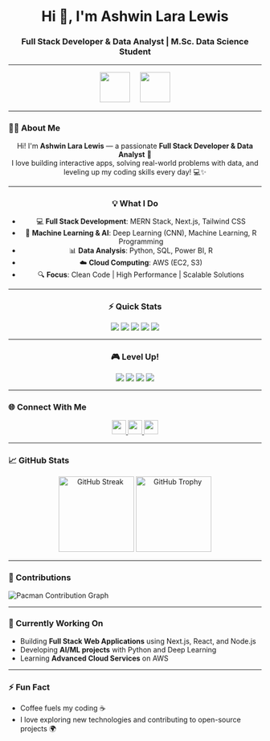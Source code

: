 <h1 align="center">Hi 👋, I'm Ashwin Lara Lewis</h1>
<h3 align="center">Full Stack Developer & Data Analyst | M.Sc. Data Science Student</h3>

---

<div align="center">
  <img src="https://skillicons.dev/icons?i=python,react,nodejs,express,mongodb,html,css,javascript,aws" height="60" />
  <img width="12" />
  <img src="https://skillicons.dev/icons?i=ts,nextjs,tailwind,graphql,nestjs,go,rust" height="60" />
</div>

---

### 👨‍💻 About Me
<div align="center">

Hi! I'm **Ashwin Lara Lewis** — a passionate **Full Stack Developer & Data Analyst** 🚀  
I love building interactive apps, solving real-world problems with data, and leveling up my coding skills every day! 💻✨  

---

### 💡 What I Do
- 💻 **Full Stack Development**: MERN Stack, Next.js, Tailwind CSS  
- 🤖 **Machine Learning & AI**: Deep Learning (CNN), Machine Learning, R Programming  
- 📊 **Data Analysis**: Python, SQL, Power BI, R  
- ☁️ **Cloud Computing**: AWS (EC2, S3)  
- 🔍 **Focus**: Clean Code | High Performance | Scalable Solutions  

---

### ⚡ Quick Stats
<div align="center">
  <img src="https://img.shields.io/badge/Python-90%25-brightgreen?style=for-the-badge&logo=python&logoColor=white" />
  <img src="https://img.shields.io/badge/React-90%25-blue?style=for-the-badge&logo=react&logoColor=white" />
  <img src="https://img.shields.io/badge/Node.js-85%25-green?style=for-the-badge&logo=node.js&logoColor=white" />
  <img src="https://img.shields.io/badge/AWS-70%25-orange?style=for-the-badge&logo=amazon-aws&logoColor=white" />
  <img src="https://img.shields.io/badge/ML-80%25-purple?style=for-the-badge&logo=tensorflow&logoColor=white" />
</div>

---

### 🎮 Level Up!
<div align="center">
  <img src="https://img.shields.io/badge/Level-15-blue?style=for-the-badge&logo=gamepad" />
  <img src="https://img.shields.io/badge/Quests-42-green?style=for-the-badge&logo=check-circle" />
  <img src="https://img.shields.io/badge/Coffee_Consumed-300☕-yellow?style=for-the-badge" />
  <img src="https://img.shields.io/badge/Coding_XP-1500💻-red?style=for-the-badge" />
</div>

</div>

---

### 🌐 Connect With Me
<div align="center">
  <a href="https://www.linkedin.com/in/lewisashwinlara/" target="_blank">
    <img src="https://img.shields.io/badge/LinkedIn-0077B5?style=for-the-badge&logo=linkedin&logoColor=white" height="28" />
  </a>
  <a href="https://instagram.com/ig._lara___" target="_blank">
    <img src="https://img.shields.io/badge/Instagram-E4405F?style=for-the-badge&logo=instagram&logoColor=white" height="28" />
  </a>
  <a href="https://github.com/ashwinlaralewis" target="_blank">
    <img src="https://img.shields.io/badge/GitHub-181717?style=for-the-badge&logo=github&logoColor=white" height="28" />
  </a>
</div>

---

### 📈 GitHub Stats
<div align="center">
  <img src="https://streak-stats.demolab.com?user=ashwinlaralewis&theme=dracula&hide_border=false&border_radius=10" height="150" alt="GitHub Streak" />
  <img src="https://github-profile-trophy.vercel.app/?username=ashwinlaralewis&theme=dracula&column=-1&row=1&margin-w=8&margin-h=8&no-bg=false&no-frame=false" height="150" alt="GitHub Trophy" />
</div>

---

### 🖤 Contributions
<picture>
  <source media="(prefers-color-scheme: dark)" srcset="https://raw.githubusercontent.com/ashwinlaralewis/ashwinlaralewis/output/pacman-contribution-graph-dark.svg">
  <source media="(prefers-color-scheme: light)" srcset="https://raw.githubusercontent.com/ashwinlaralewis/ashwinlaralewis/output/pacman-contribution-graph.svg">
  <img alt="Pacman Contribution Graph" src="https://raw.githubusercontent.com/ashwinlaralewis/ashwinlaralewis/output/pacman-contribution-graph.svg">
</picture>

---

### 🔭 Currently Working On
- Building **Full Stack Web Applications** using Next.js, React, and Node.js  
- Developing **AI/ML projects** with Python and Deep Learning  
- Learning **Advanced Cloud Services** on AWS

---

### ⚡ Fun Fact
- Coffee fuels my coding ☕  
- I love exploring new technologies and contributing to open-source projects 🌍

